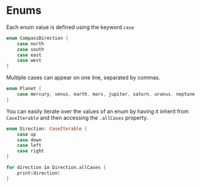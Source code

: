 # Enums

Each enum value is defined using the keyword `case`

```swift
enum CompassDirection {
    case north
    case south
    case east
    case west
}
```

Multiple cases can appear on one line, separated by commas.

```swift
enum Planet {
    case mercury, venus, earth, mars, jupiter, saturn, uranus, neptune
}
```

You can easily iterate over the values of an enum by having it inherit from `CaseIterable` and then accessing the `.allCases` property.

```swift
enum Direction: CaseIterable {
    case up
    case down
    case left
    case right
}

for direction in Direction.allCases {
    print(direction)
}
```

